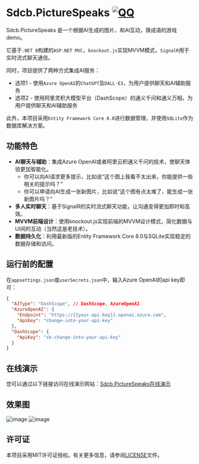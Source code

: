 # Sdcb.PictureSpeaks [![QQ](https://img.shields.io/badge/QQ_Group-495782587-52B6EF?style=social&logo=tencent-qq&logoColor=000&logoWidth=20)](http://qm.qq.com/cgi-bin/qm/qr?_wv=1027&k=mma4msRKd372Z6dWpmBp4JZ9RL4Jrf8X&authKey=gccTx0h0RaH5b8B8jtuPJocU7MgFRUznqbV%2FLgsKdsK8RqZE%2BOhnETQ7nYVTp1W0&noverify=0&group_code=495782587)

Sdcb.PictureSpeaks 是一个根据AI生成的图片，和AI互动，猜成语的游戏demo。

它基于`.NET 8`构建的`ASP.NET MVC`，`knockout.js`实现MVVM模式，`SignalR`用于实时流式聊天通信。

同时，项目提供了两种方式集成AI服务：
* 选项1 - 使用`Azure OpenAI`的`ChatGPT`及`DALL·E3`，为用户提供聊天和AI辅助服务
* 选项2 - 使用阿里灵积大模型平台（DashScope）的通义千问和通义万相，为用户提供聊天和AI辅助服务

此外，本项目采用`Entity Framework Core 8.0`进行数据管理，并使用`SQLite`作为数据库解决方案。

## 功能特色

- **AI聊天与辅助**：集成Azure OpenAI或者阿里云积通义千问的技术，使聊天体验更加智能化。
  * 你可以向AI请求更多提示，比如说“这个图上我看不太出来，你能提供一些相关的提示吗？”
  * 你可以申请向AI生成一张新图片，比如说“这个图有点太难了，能生成一张新图片吗？”
- **多人实时聊天**：基于SignalR的实时流式聊天功能，让沟通变得更加即时和高效。
- **MVVM前端设计**：使用knockout.js实现前端的MVVM设计模式，简化数据与UI间的互动（当然这是老技术）。
- **数据持久化**：利用最新版的Entity Framework Core 8.0与SQLite实现稳定的数据存储和访问。

## 运行前的配置

在`appsettings.json`或`userSecrets.json`中，输入Azure OpenAI的api key即可：
```json
{
  "AIType": "DashScope", // DashScope, AzureOpenAI
  "AzureOpenAI": {
    "Endpoint": "https://{{your-api-key}}.openai.azure.com",
    "ApiKey": "change-into-your-api-key"
  },
  "DashScope": {
    "ApiKey": "sk-change-into-your-api-key"
  }
}

```

## 在线演示

您可以通过以下链接访问在线演示网站：[Sdcb.PictureSpeaks在线演示](https://ps.starworks.cc:88)

## 效果图

![image](https://github.com/sdcb/Sdcb.PictureSpeaks/assets/1317141/50a672c8-0511-442c-acc7-1e1db557c347)
![image](https://github.com/sdcb/Sdcb.PictureSpeaks/assets/1317141/e9b625db-a0e9-40c0-8be8-39fbcee79fd8)

## 许可证

本项目采用MIT许可证授权。有关更多信息，请参阅[LICENSE](./LICENSE)文件。
